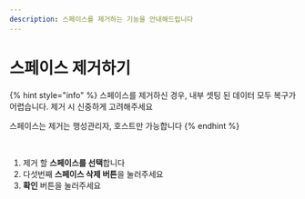 ```yaml
---
description: 스페이스를 제거하는 기능을 안내해드립니다
---
```


# 스페이스 제거하기

{% hint style="info" %}
스페이스를 제거하신 경우, 내부 셋팅 된 데이터 모두 복구가 어렵습니다. 제거 시 신중하게 고려해주세요

스페이스는 제거는 행성관리자, 호스트만 가능합니다
{% endhint %}

<figure><img src="../../../.gitbook/assets/스크린샷 2023-11-23 오후 1.16.29.png" alt=""><figcaption></figcaption></figure>

1. 제거 할 **스페이스를 선택**합니다&#x20;
2. 다섯번째 **스페이스 삭제 버튼**을 눌러주세요
3. **확인** 버튼을 눌러주세요

